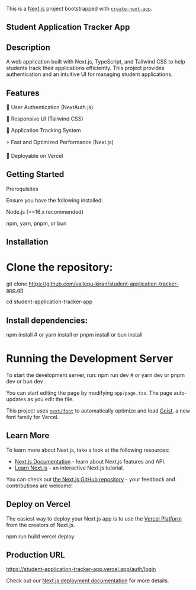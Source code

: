 This is a [Next.js](https://nextjs.org) project bootstrapped with [`create-next-app`](https://nextjs.org/docs/app/api-reference/cli/create-next-app).

## Student Application Tracker App

## Description

A web application built with Next.js, TypeScript, and Tailwind CSS to help students track their applications efficiently. This project provides authentication and an intuitive UI for managing student applications.

## Features

🔐 User Authentication (NextAuth.js)

🎨 Responsive UI (Tailwind CSS)

📄 Application Tracking System

⚡ Fast and Optimized Performance (Next.js)

🚀 Deployable on Vercel

## Getting Started

Prerequisites

Ensure you have the following installed:

Node.js (>=16.x recommended)

npm, yarn, pnpm, or bun

## Installation

# Clone the repository:
git clone https://github.com/vallepu-kiran/student-application-tracker-app.git

cd student-application-tracker-app

## Install dependencies:
npm install  # or yarn install or pnpm install or bun install

# Running the Development Server

To start the development server, run:
npm run dev  # or yarn dev or pnpm dev or bun dev



You can start editing the page by modifying `app/page.tsx`. The page auto-updates as you edit the file.

This project uses [`next/font`](https://nextjs.org/docs/app/building-your-application/optimizing/fonts) to automatically optimize and load [Geist](https://vercel.com/font), a new font family for Vercel.

## Learn More

To learn more about Next.js, take a look at the following resources:

- [Next.js Documentation](https://nextjs.org/docs) - learn about Next.js features and API.
- [Learn Next.js](https://nextjs.org/learn) - an interactive Next.js tutorial.

You can check out [the Next.js GitHub repository](https://github.com/vercel/next.js) - your feedback and contributions are welcome!

## Deploy on Vercel

The easiest way to deploy your Next.js app is to use the [Vercel Platform](https://vercel.com/new?utm_medium=default-template&filter=next.js&utm_source=create-next-app&utm_campaign=create-next-app-readme) from the creators of Next.js.

npm run build
vercel deploy

## Production URL
https://student-application-tracker-app.vercel.app/auth/login

Check out our [Next.js deployment documentation](https://nextjs.org/docs/app/building-your-application/deploying) for more details.
